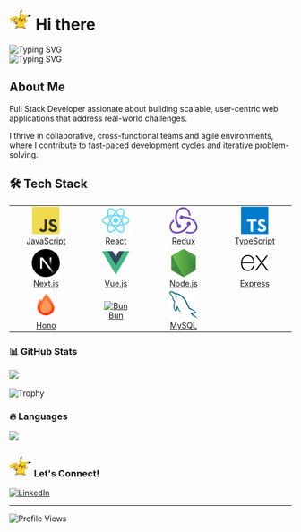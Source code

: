 <h1 align="left">
<img src="https://raw.githubusercontent.com/marisiromanillos/marisiromanillos/5c5dea9dd22ef7eff04c7559cf2ac05b854b7555/12.svg" width="40" height="40"> Hi there
</h1>

<div align="left">
  <picture>
    <source media="(prefers-color-scheme: dark)" srcset="https://readme-typing-svg.herokuapp.com?font=Fira+Code&weight=600&size=24&duration=4000&pause=1000&color=FFFFFF&background=FF000000&center=false&vCenter=true&random=false&width=435&lines=Full+Stack+Developer+%F0%9F%92%BB;Open+to+Work+%F0%9F%92%BC;Let's+collaborate!" />
    <source media="(prefers-color-scheme: light)" srcset="https://readme-typing-svg.herokuapp.com?font=Fira+Code&weight=600&size=24&duration=4000&pause=1000&color=000000&background=FF000000&center=false&vCenter=true&random=false&width=435&lines=Full+Stack+Developer+%F0%9F%92%BB;Open+to+Work+%F0%9F%92%BC;Let's+collaborate!+%F0%9F%A4%9D;Building+the+future+%F0%9F%8C%9F" />
    <img src="https://readme-typing-svg.herokuapp.com?font=Fira+Code&weight=600&size=24&duration=4000&pause=1000&color=2D9596&background=FF000000&center=false&vCenter=true&random=false&width=435&lines=Full+Stack+Developer+%F0%9F%92%BB;Open+to+Work+%F0%9F%92%BC;Let's+collaborate!+%F0%9F%A4%9D;Building+the+future+%F0%9F%8C%9F" alt="Typing SVG" />
  </picture>
</div>

<picture>
    <source media="(prefers-color-scheme: dark)" srcset="https://readme-typing-svg.herokuapp.com?font=JetBrains+Mono&weight=600&size=24&duration=3000&pause=1000&color=FFFFFF&background=FF000000&center=false&vCenter=true&width=435&lines=%3E+git+init+career;%3E+git+add+.%2Fskills%2F*;%3E+git+commit+-m+%27let's+code%27;%3E+git+push+origin+main" />
    <source media="(prefers-color-scheme: light)" srcset="https://readme-typing-svg.herokuapp.com?font=JetBrains+Mono&weight=600&size=24&duration=3000&pause=1000&color=000000&background=FF000000&center=false&vCenter=true&width=435&lines=%3E+git+init+career;%3E+git+add+.%2Fskills%2F*;%3E+git+commit+-m+%27let's+code%27;%3E+git+push+origin+main" />
    <img src="https://readme-typing-svg.herokuapp.com?font=JetBrains+Mono&weight=600&size=24&duration=3000&pause=1000&color=2D9596&background=FF000000&center=false&vCenter=true&width=435&lines=%3E+git+init+career;%3E+git+add+.%2Fskills%2F*;%3E+git+commit+-m+%27let's+code%27;%3E+git+push+origin+main" alt="Typing SVG" />
</picture>

## About Me 

Full Stack Developer assionate about building scalable, user-centric web applications that address real-world challenges. 

I thrive in collaborative, cross-functional teams and agile environments, where I contribute to fast-paced development cycles and iterative problem-solving.

## 🛠️ Tech Stack

<div align="left">

<table>
  <tr>
    <td align="center" width="150">
      <a href="https://developer.mozilla.org/en-US/docs/Web/JavaScript">
        <img src="https://raw.githubusercontent.com/devicons/devicon/master/icons/javascript/javascript-original.svg" width="50" height="50" alt="JavaScript" />
        <br>JavaScript
      </a>
    </td>
    <td align="center" width="150">
      <a href="https://reactjs.org/">
        <img src="https://raw.githubusercontent.com/devicons/devicon/master/icons/react/react-original.svg" width="50" height="50" alt="React" />
        <br>React
      </a>
    </td>
    <td align="center" width="150">
      <a href="https://redux.js.org">
        <img src="https://raw.githubusercontent.com/devicons/devicon/master/icons/redux/redux-original.svg" width="50" height="50" alt="Redux" />
        <br>Redux
      </a>
    </td>
    <td align="center" width="150">
      <a href="https://www.typescriptlang.org/">
        <img src="https://raw.githubusercontent.com/devicons/devicon/master/icons/typescript/typescript-original.svg" width="50" height="50" alt="TypeScript" />
        <br>TypeScript
      </a>
    </td>
  </tr>
  <tr>
    <td align="center" width="150">
      <a href="https://nextjs.org/">
        <img src="https://raw.githubusercontent.com/devicons/devicon/master/icons/nextjs/nextjs-original.svg" width="50" height="50" alt="Next.js" />
        <br>Next.js
      </a>
    </td>
    <td align="center" width="150">
      <a href="https://vuejs.org/">
        <img src="https://raw.githubusercontent.com/devicons/devicon/master/icons/vuejs/vuejs-original.svg" width="50" height="50" alt="Vue.js" />
        <br>Vue.js
      </a>
    </td>
    <td align="center" width="150">
      <a href="https://nodejs.org">
        <img src="https://raw.githubusercontent.com/devicons/devicon/master/icons/nodejs/nodejs-original.svg" width="50" height="50" alt="Node.js" />
        <br>Node.js
      </a>
    </td>
    <td align="center" width="150">
      <a href="https://expressjs.com">
        <img src="https://raw.githubusercontent.com/devicons/devicon/master/icons/express/express-original.svg" width="50" height="50" alt="Express" />
        <br>Express
      </a>
    </td>
  </tr>
  <tr>
    <td align="center" width="150">
      <a href="https://hono.dev">
        <img src="https://raw.githubusercontent.com/honojs/hono/main/docs/images/hono-logo.png" width="50" height="50" alt="Hono" />
        <br>Hono
      </a>
    </td>
    <td align="center" width="150">
      <a href="https://bun.sh">
        <img src="https://user-images.githubusercontent.com/709451/182802334-d9c42afe-f35d-4a7b-86ea-9985f73f20c3.png" width="50" height="50" alt="Bun" />
        <br>Bun
      </a>
    </td>
    <td align="center" width="150">
      <a href="https://www.mysql.com/">
        <img src="https://raw.githubusercontent.com/devicons/devicon/master/icons/mysql/mysql-original.svg" width="50" height="50" alt="MySQL" />
        <br>MySQL
      </a>
    </td>
  </tr>
</table>

</div>

### 📊 GitHub Stats

<!-- Contributions by timeframe -->
<p align="left">
  
  <img width="48%" src="https://github-readme-streak-stats.herokuapp.com/?user=marisiromanillos&theme=tokyonight&include_all_commits=true&count_private=true" />
</p>

![Trophy](https://github-profile-trophy.vercel.app/?username=marisiromanillos&theme=tokyonight&no-frame=true&column=3&margin-w=15&margin-h=15&rank=SECRET,SSS,SS,S,AAA,AA,A,B,C&title=Commits,PullRequest,Repositories)

### 🔥 Languages

<p align="left">
  <img width="48%" src="https://github-readme-stats.vercel.app/api/top-langs/?username=marisiromanillos&layout=compact&theme=tokyonight&count_private=true" />
</p>


<h3 align="left">
<img src="https://raw.githubusercontent.com/marisiromanillos/marisiromanillos/5c5dea9dd22ef7eff04c7559cf2ac05b854b7555/12.svg" width="40" height="40"> Let's Connect!
</h3>

<div align="left">
  
[![LinkedIn](https://img.shields.io/badge/LinkedIn-0077B5?style=for-the-badge&logo=linkedin&logoColor=white)](https://www.linkedin.com/in/marisi-romanillos/)


</div>

---
<div align="left">
<img src="https://komarev.com/ghpvc/?username=marisiromanillos&color=blueviolet" alt="Profile Views" />
</div>
